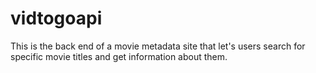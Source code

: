 # vidtogoapi
This is the back end of a movie metadata site that let's users search for specific movie titles and get information about them.
